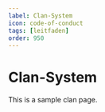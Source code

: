 ```yaml
---
label: Clan-System
icon: code-of-conduct
tags: [leitfaden]
order: 950
---
```


# Clan-System

This is a sample clan page.
